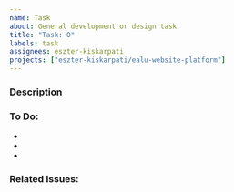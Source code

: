```yaml
---
name: Task
about: General development or design task
title: "Task: O"
labels: task
assignees: eszter-kiskarpati
projects: ["eszter-kiskarpati/ealu-website-platform"]
---
```


### Description


### To Do:
-  
-  
-  

### Related Issues:
